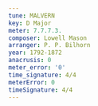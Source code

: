 ```yaml
---
tune: MALVERN
key: D Major
meter: 7.7.7.3.
composer: Lowell Mason
arranger: P. P. Bilhorn
year: 1792-1872
anacrusis: 0
meter_error: '0'
time_signature: 4/4
meterError: 0
timeSignature: 4/4
---
```

